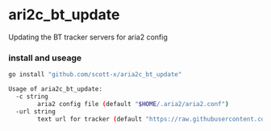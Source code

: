 # ari2c_bt_update

Updating the BT tracker servers for aria2 config

### install and useage

```bash
go install "github.com/scott-x/aria2c_bt_update"
```

```bash
Usage of aria2c_bt_update:
  -c string
        aria2 config file (default "$HOME/.aria2/aria2.conf")
  -url string
        text url for tracker (default "https://raw.githubusercontent.com/ngosang/trackerslist/master/trackers_best.txt")
```